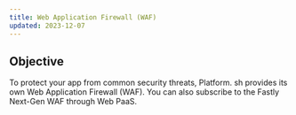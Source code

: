 ```yaml
---
title: Web Application Firewall (WAF)
updated: 2023-12-07
---
```



## Objective  

To protect your app from common security threats,
Platform. sh provides its own Web Application Firewall (WAF).
You can also subscribe to the Fastly Next-Gen WAF through Web PaaS.
